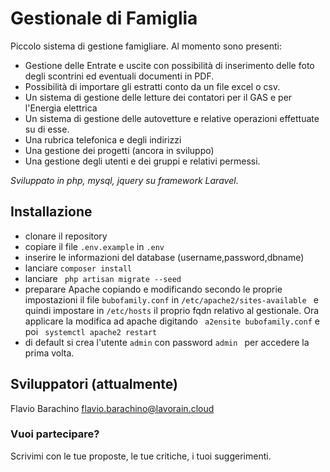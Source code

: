 # Gestionale di Famiglia
Piccolo sistema di gestione famigliare. 
Al momento sono presenti:

 - Gestione delle Entrate e uscite con possibilità di inserimento delle foto degli scontrini ed eventuali documenti in PDF.
 - Possibilità di importare gli estratti conto da un file excel o csv.
 - Un sistema di gestione delle letture dei contatori per il GAS e per l'Energia elettrica
 - Un sistema di gestione delle autovetture e relative operazioni effettuate su di esse.
 - Una rubrica telefonica e degli indirizzi
 - Una gestione dei progetti (ancora in sviluppo) 
 - Una gestione degli utenti e dei gruppi e relativi permessi.

*Sviluppato in php, mysql, jquery su framework Laravel*.


## Installazione
 - clonare il repository
 - copiare il file ```.env.example``` in ```.env```
 - inserire le informazioni del database (username,password,dbname)
 - lanciare ``` composer install ```
 - lanciare ``` php artisan migrate --seed``` 
 - preparare Apache copiando e modificando secondo le proprie impostazioni il file ``` bubofamily.conf ``` in ```/etc/apache2/sites-available ``` e quindi impostare in ```/etc/hosts``` il proprio fqdn relativo al gestionale. Ora applicare la modifica ad apache digitando ``` a2ensite bubofamily.conf``` e poi ``` systemctl apache2 restart```
 - di default si crea l'utente ``` admin ``` con password ```admin ``` per accedere la prima volta.
 

## Sviluppatori (attualmente)
Flavio Barachino <flavio.barachino@lavorain.cloud>

### Vuoi partecipare?
Scrivimi con le tue proposte, le tue critiche, i tuoi suggerimenti.
